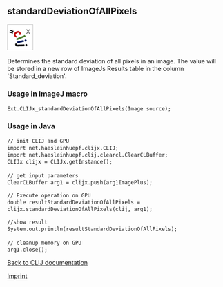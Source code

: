 ## standardDeviationOfAllPixels
![Image](images/mini_clijx_logo.png)

Determines the standard deviation of all pixels in an image. The value will be stored in a new row of ImageJs
Results table in the column 'Standard_deviation'.

### Usage in ImageJ macro
```
Ext.CLIJx_standardDeviationOfAllPixels(Image source);
```


### Usage in Java
```
// init CLIJ and GPU
import net.haesleinhuepf.clijx.CLIJ;
import net.haesleinhuepf.clij.clearcl.ClearCLBuffer;
CLIJx clijx = CLIJx.getInstance();

// get input parameters
ClearCLBuffer arg1 = clijx.push(arg1ImagePlus);
```

```
// Execute operation on GPU
double resultStandardDeviationOfAllPixels = clijx.standardDeviationOfAllPixels(clij, arg1);
```

```
//show result
System.out.println(resultStandardDeviationOfAllPixels);

// cleanup memory on GPU
arg1.close();
```


[Back to CLIJ documentation](https://clij.github.io/)

[Imprint](https://clij.github.io/imprint)
